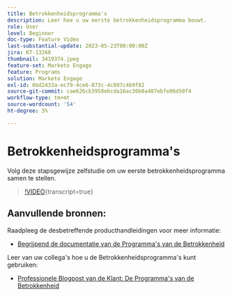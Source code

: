 ```yaml
---
title: Betrokkenheidsprogramma's
description: Leer hoe u uw eerste betrokkenheidsprogramma bouwt.
role: User
level: Beginner
doc-type: Feature Video
last-substantial-update: 2023-05-23T00:00:00Z
jira: KT-13260
thumbnail: 3419374.jpeg
feature-set: Marketo Engage
feature: Programs
solution: Marketo Engage
exl-id: 6bd2433a-ec79-4ce6-873c-4c897c4b9f82
source-git-commit: cae626cb3958ebcda16ac30b0a487ebfe06d50f4
workflow-type: tm+mt
source-wordcount: '54'
ht-degree: 3%

---
```


# Betrokkenheidsprogramma&#39;s

Volg deze stapsgewijze zelfstudie om uw eerste betrokkenheidsprogramma samen te stellen.

>[!VIDEO](https://video.tv.adobe.com/v/3419374/?learn=on){transcript=true}

## Aanvullende bronnen:

Raadpleeg de desbetreffende producthandleidingen voor meer informatie:

* [&#x200B; Begrijpend de documentatie van de Programma&#39;s van de Betrokkenheid &#x200B;](https://experienceleague.adobe.com/docs/marketo/using/product-docs/email-marketing/drip-nurturing/creating-an-engagement-program/understanding-engagement-programs.html?lang=en)

Leer van uw collega&#39;s hoe u de Betrokkenheidsprogramma&#39;s kunt gebruiken:

* [&#x200B; Professionele Blogpost van de Klant: De Programma&#39;s van de Betrokkenheid &#x200B;](https://nation.marketo.com/t5/product-blogs/marketo-success-series-engagement-programs/ba-p/301712)
